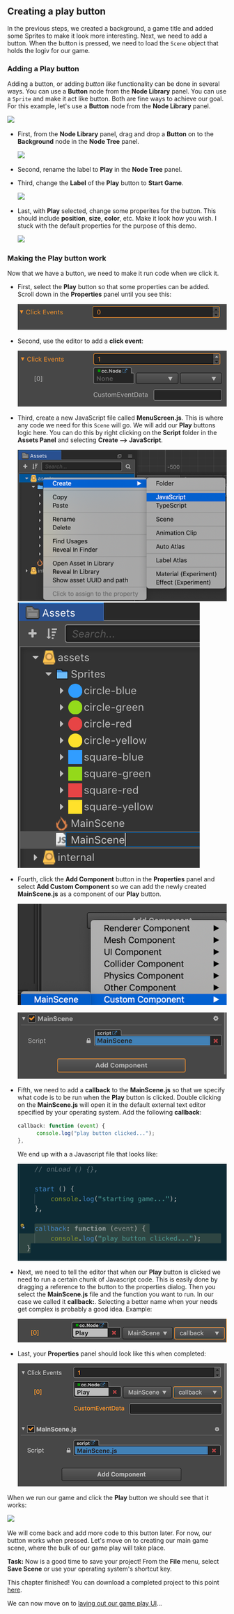 ## Creating a play button
In the previous steps, we created a background, a game title and added some Sprites to make it look more interesting. Next, we need to add a button. When the button is pressed, we need to load the `Scene` object that holds the logiv for our game.

### Adding a Play button
Adding a button, or adding *button like* functionality can be done in several ways. You can use a __Button__ node from the __Node Library__ panel. You can use a `Sprite` and make it act like button. Both are fine ways to achieve our goal. For this example, let's use a __Button__ node from the __Node Library__ panel.

  ![](img/node_library_button.png)

* First, from the __Node Library__ panel, drag and drop a __Button__  on to the __Background__ node in the __Node Tree__ panel.

    ![](img/node_tree_button.png)

* Second, rename the label to __Play__ in the __Node Tree__ panel.

* Third, change the __Label__ of the __Play__ button to __Start Game__.

    ![](img/label_start_game.png)

* Last, with __Play__ selected, change some properites for the button. This should include __position__, __size__, __color__, etc. Make it look how you wish. I stuck with the default properties for the purpose of this demo.

    ![](img/background_button.png)

### Making the Play button work
Now that we have a button, we need to make it run code when we click it.

* First, select the __Play__ button so that some properties can be added. Scroll down in the __Properties__ panel until you see this:

    ![](img/add_click_event_1.png)

* Second, use the editor to add a __click event__:

    ![](img/add_click_event_2.png)

* Third, create a new JavaScript file called __MenuScreen.js__. This is where any code we need for this `Scene` will go. We will add our __Play__ buttons logic here. You can do this by right clicking on the __Script__ folder in the __Assets Panel__ and selecting __Create --> JavaScript__.

    ![](img/add_click_event_3.png) ![](img/add_click_event_4.png)

* Fourth, click the __Add Component__ button in the __Properties__ panel and select __Add Custom Component__ so we can add the newly created __MainScene.js__ as a component of our __Play__ button.

  ![](img/add_click_event_5.png)

  ![](img/add_click_event_6.png)

* Fifth, we need to add a __callback__ to the __MainScene.js__ so that we specify what code is to be run when the __Play__ button is clicked. Double clicking on the __MainScene.js__ will open it in the default external text editor specified by your operating system. Add the following __callback__:

  ```JavaScript
  callback: function (event) {
    	console.log("play button clicked...");    
  },
  ```

  We end up with a a Javascript file that looks like:

  ![](img/add_click_event_7.png)

* Next, we need to tell the editor that when our __Play__ button is clicked we need to run a certain chunk of Javascript code. This is easily done by dragging a reference to the button to the properties dialog. Then you select the __MainScene.js__ file and the function you want to run. In our case we called it __callback:__. Selecting a better name when your needs get complex is probably a good idea. Example:

    ![](img/add_click_event_8.png)

* Last, your __Properties__ panel should look like this when completed:

    ![](img/add_click_event_9.png)

When we run our game and click the __Play__ button we should see that it works:

  ![](img/menu_scene_final_running.png)

We will come back and add more code to this button later. For now, our button works when pressed. Let's move on to creating our main game scene, where the bulk of our game play will take place.  

__Task:__ Now is a good time to save your project! From the __File__ menu, select __Save Scene__ or use your operating system's shortcut key.

This chapter finished! You can download a completed project to this point [here](../Dr-Mario-Style-Tutorial_ch3.zip).

We can now move on to [laying out our game play UI](../04-laying-out-gameplay-ui/index.md)...